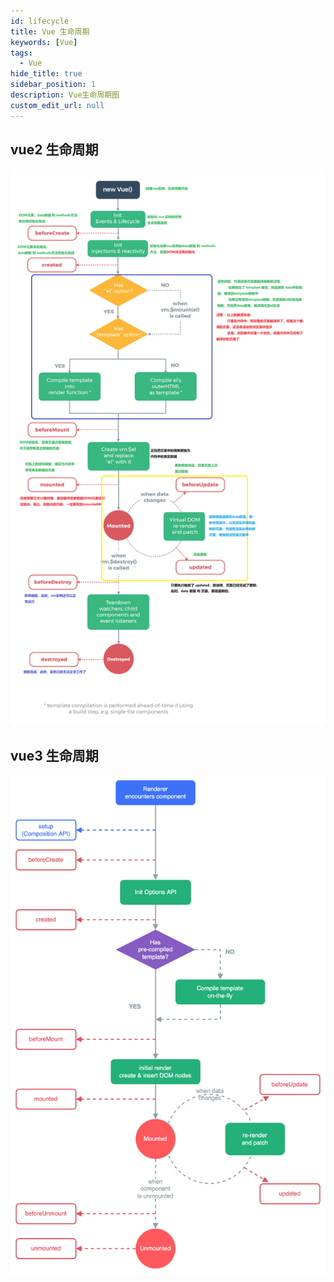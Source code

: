 ```yaml
---
id: lifecycle
title: Vue 生命周期
keywords: [Vue]
tags:
  - Vue
hide_title: true
sidebar_position: 1
description: Vue生命周期图
custom_edit_url: null
---
```


## vue2 生命周期

![vue2生命周期](assets/vue2_lifecycle.png)

## vue3 生命周期

![vue3生命周期](assets/vue3_lifecycle.png)
